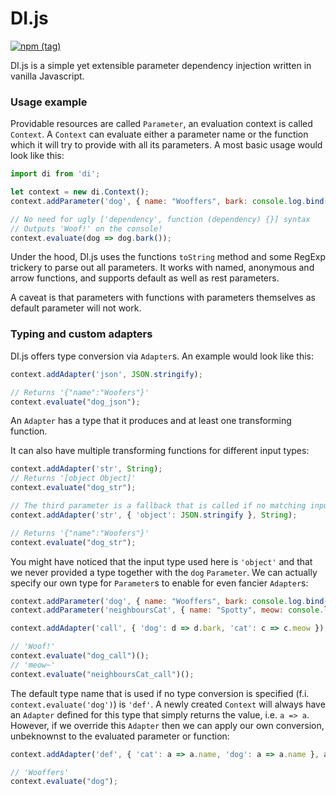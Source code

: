 # DI.js

[![npm (tag)](https://img.shields.io/npm/v/@halfbit/di/latest.svg)][npm-link]

DI.js is a simple yet extensible parameter dependency injection written in vanilla Javascript.

### Usage example

Providable resources are called `Parameter`, an evaluation context is called `Context`.
A `Context` can evaluate either a parameter name or the function which it will try to provide with all its parameters.
A most basic usage would look like this:
```js
import di from 'di';

let context = new di.Context();
context.addParameter('dog', { name: "Wooffers", bark: console.log.bind(window, 'Woof!') });

// No need for ugly ['dependency', function (dependency) {}] syntax
// Outputs 'Woof!' on the console!
context.evaluate(dog => dog.bark());
```
Under the hood, DI.js uses the functions `toString` method and some RegExp trickery to parse out all parameters.
It works with named, anonymous and arrow functions, and supports default as well as rest parameters.

A caveat is that parameters with functions with parameters themselves as default parameter will not work.

### Typing and custom adapters
DI.js offers type conversion via `Adapter`s.
An example would look like this:
```js
context.addAdapter('json', JSON.stringify);

// Returns '{"name":"Woofers"}'
context.evaluate("dog_json");
```

An `Adapter` has a type that it produces and at least one transforming function.

It can also have multiple transforming functions for different input types:
```js
context.addAdapter('str', String);
// Returns '[object Object]'
context.evaluate("dog_str");

// The third parameter is a fallback that is called if no matching input type is found
context.addAdapter('str', { 'object': JSON.stringify }, String);

// Returns '{"name":"Woofers"}'
context.evaluate("dog_str");
```

You might have noticed that the input type used here is `'object'` and that we never provided a type together with the `dog` `Parameter`.
We can actually specify our own type for `Parameter`s to enable for even fancier `Adapter`s:
```js
context.addParameter('dog', { name: "Wooffers", bark: console.log.bind(window, 'Woof!') }, 'dog');
context.addParameter('neighboursCat', { name: "Spotty", meow: console.log.bind(window, 'meow~') }, 'cat');

context.addAdapter('call', { 'dog': d => d.bark, 'cat': c => c.meow });

// 'Woof!'
context.evaluate("dog_call")();
// 'meow~'
context.evaluate("neighboursCat_call")();
```

The default type name that is used if no type conversion is specified (f.i. `context.evaluate('dog')`) is `'def'`.
A newly created `Context` will always have an `Adapter` defined for this type that simply returns the value, i.e. `a => a`.
However, if we override this `Adapter` then we can apply our own conversion, unbeknownst to the evaluated parameter or function:
```js
context.addAdapter('def', { 'cat': a => a.name, 'dog': a => a.name }, a => a);

// 'Wooffers'
context.evaluate("dog");
```


[npm-link]: https://www.npmjs.com/package/@halfbit/di
